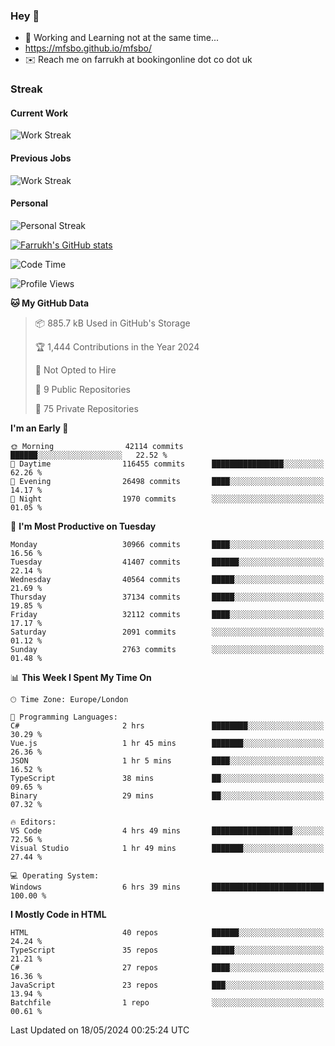 ### Hey 👋

- 🏃 Working and Learning not at the same time...
- https://mfsbo.github.io/mfsbo/
- ✉️ Reach me on farrukh at bookingonline dot co dot uk

### Streak
#### Current Work
![Work Streak](https://streak-stats.demolab.com/?user=mfsbo)
#### Previous Jobs
![Work Streak](https://streak-stats.demolab.com/?user=farrukhcw)
#### Personal
![Personal Streak](https://streak-stats.demolab.com/?user=farrukhsubhani)

[![Farrukh's GitHub stats](https://github-readme-stats.vercel.app/api?username=mfsbo&hide=stars&count_private=true)](https://github.com/mfsbo/)

<!--START_SECTION:waka-->
![Code Time](http://img.shields.io/badge/Code%20Time-625%20hrs%2053%20mins-blue)

![Profile Views](http://img.shields.io/badge/Profile%20Views-1-blue)

**🐱 My GitHub Data** 

> 📦 885.7 kB Used in GitHub's Storage 
 > 
> 🏆 1,444 Contributions in the Year 2024
 > 
> 🚫 Not Opted to Hire
 > 
> 📜 9 Public Repositories 
 > 
> 🔑 75 Private Repositories 
 > 
**I'm an Early 🐤** 

```text
🌞 Morning                42114 commits       ██████░░░░░░░░░░░░░░░░░░░   22.52 % 
🌆 Daytime                116455 commits      ████████████████░░░░░░░░░   62.26 % 
🌃 Evening                26498 commits       ████░░░░░░░░░░░░░░░░░░░░░   14.17 % 
🌙 Night                  1970 commits        ░░░░░░░░░░░░░░░░░░░░░░░░░   01.05 % 
```
📅 **I'm Most Productive on Tuesday** 

```text
Monday                   30966 commits       ████░░░░░░░░░░░░░░░░░░░░░   16.56 % 
Tuesday                  41407 commits       ██████░░░░░░░░░░░░░░░░░░░   22.14 % 
Wednesday                40564 commits       █████░░░░░░░░░░░░░░░░░░░░   21.69 % 
Thursday                 37134 commits       █████░░░░░░░░░░░░░░░░░░░░   19.85 % 
Friday                   32112 commits       ████░░░░░░░░░░░░░░░░░░░░░   17.17 % 
Saturday                 2091 commits        ░░░░░░░░░░░░░░░░░░░░░░░░░   01.12 % 
Sunday                   2763 commits        ░░░░░░░░░░░░░░░░░░░░░░░░░   01.48 % 
```


📊 **This Week I Spent My Time On** 

```text
🕑︎ Time Zone: Europe/London

💬 Programming Languages: 
C#                       2 hrs               ████████░░░░░░░░░░░░░░░░░   30.29 % 
Vue.js                   1 hr 45 mins        ███████░░░░░░░░░░░░░░░░░░   26.36 % 
JSON                     1 hr 5 mins         ████░░░░░░░░░░░░░░░░░░░░░   16.52 % 
TypeScript               38 mins             ██░░░░░░░░░░░░░░░░░░░░░░░   09.65 % 
Binary                   29 mins             ██░░░░░░░░░░░░░░░░░░░░░░░   07.32 % 

🔥 Editors: 
VS Code                  4 hrs 49 mins       ██████████████████░░░░░░░   72.56 % 
Visual Studio            1 hr 49 mins        ███████░░░░░░░░░░░░░░░░░░   27.44 % 

💻 Operating System: 
Windows                  6 hrs 39 mins       █████████████████████████   100.00 % 
```

**I Mostly Code in HTML** 

```text
HTML                     40 repos            ██████░░░░░░░░░░░░░░░░░░░   24.24 % 
TypeScript               35 repos            █████░░░░░░░░░░░░░░░░░░░░   21.21 % 
C#                       27 repos            ████░░░░░░░░░░░░░░░░░░░░░   16.36 % 
JavaScript               23 repos            ███░░░░░░░░░░░░░░░░░░░░░░   13.94 % 
Batchfile                1 repo              ░░░░░░░░░░░░░░░░░░░░░░░░░   00.61 % 
```




 Last Updated on 18/05/2024 00:25:24 UTC
<!--END_SECTION:waka-->
<!--
**mfsbo/mfsbo** is a ✨ _special_ ✨ repository because its `README.md` (this file) appears on your GitHub profile.

Here are some ideas to get you started:

- 🔭 I’m currently working on ...
- 🌱 I’m currently learning ...
- 👯 I’m looking to collaborate on ...
- 🤔 I’m looking for help with ...
- 💬 Ask me about ...
- 📫 How to reach me: ...
- 😄 Pronouns: ...
- ⚡ Fun fact: ...
-->
